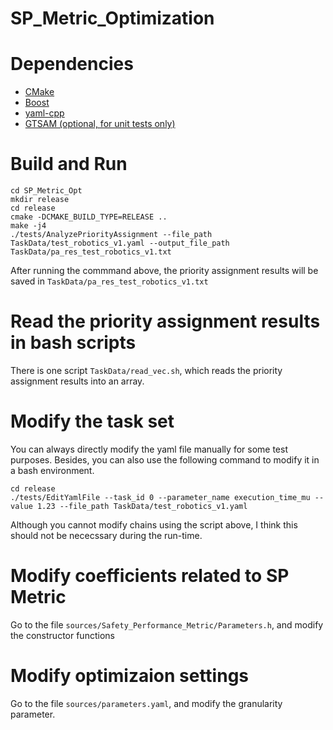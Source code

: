 # SP_Metric_Optimization


# Dependencies
- [CMake](https://cmake.org/download/)
- [Boost](https://www.boost.org/users/download/)
- [yaml-cpp](https://github.com/jbeder/yaml-cpp)
- [GTSAM (optional, for unit tests only)](https://github.com/borglab/gtsam)



# Build and Run
```
cd SP_Metric_Opt
mkdir release
cd release
cmake -DCMAKE_BUILD_TYPE=RELEASE ..
make -j4
./tests/AnalyzePriorityAssignment --file_path TaskData/test_robotics_v1.yaml --output_file_path TaskData/pa_res_test_robotics_v1.txt
```
After running the commmand above, the priority assignment results will be saved in `TaskData/pa_res_test_robotics_v1.txt`



# Read the priority assignment results in bash scripts
There is one script `TaskData/read_vec.sh`, which reads the priority assignment results into an array.



# Modify the task set 
You can always directly modify the yaml file manually for some test purposes. Besides, you can also use the following command to modify it in a bash environment.
```
cd release
./tests/EditYamlFile --task_id 0 --parameter_name execution_time_mu --value 1.23 --file_path TaskData/test_robotics_v1.yaml
```
Although you cannot modify chains using the script above, I think this should not be nececssary during the run-time.



# Modify coefficients related to SP Metric
Go to the file `sources/Safety_Performance_Metric/Parameters.h`, and modify the constructor functions



# Modify optimizaion settings
Go to the file `sources/parameters.yaml`, and modify the granularity parameter.